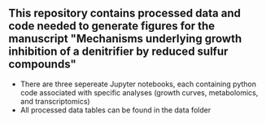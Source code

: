 ## This repository contains processed data and code needed to generate figures for the manuscript "Mechanisms underlying growth inhibition of a denitrifier by reduced sulfur compounds"
* There are three sepereate Jupyter notebooks, each containing python code associated with specific analyses (growth curves, metabolomics, and transcriptomics)
* All processed data tables can be found in the data folder
